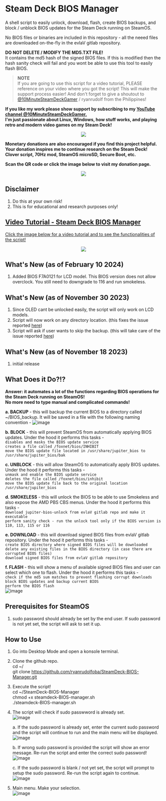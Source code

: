 # Steam Deck BIOS Manager

A shell script to easily unlock, download, flash, create BIOS backups, and block / unblock BIOS updates for the Steam Deck running on SteamOS.

No BIOS files or binaries are included in this repository - all the neeed files are downloaded on-the-fly in the evlaV gitlab repository.

**DO NOT DELETE / MODIFY THE MD5.TXT FILE!** \
It contains the md5 hash of the signed BIOS files. If this is modified then the hash sanity check will fail and you wont be able to use this tool to easily flash BIOS.

> **NOTE**\
> If you are going to use this script for a video tutorial, PLEASE reference on your video where you got the script! This will make the support process easier!
> And don't forget to give a shoutout to [@10MinuteSteamDeckGamer](https://www.youtube.com/@10MinuteSteamDeckGamer/) / ryanrudolf from the Philippines!
>

<b> If you like my work please show support by subscribing to my [YouTube channel @10MinuteSteamDeckGamer.](https://www.youtube.com/@10MinuteSteamDeckGamer/) </b> <br>
<b> I'm just passionate about Linux, Windows, how stuff works, and playing retro and modern video games on my Steam Deck! </b>
<p align="center">
<a href="https://www.youtube.com/@10MinuteSteamDeckGamer/"> <img src="https://github.com/ryanrudolfoba/SteamDeck-BIOS-Manager/blob/main/10minute.png"/> </a>
</p>

<b>Monetary donations are also encouraged if you find this project helpful. Your donation inspires me to continue research on the Steam Deck! Clover script, 70Hz mod, SteamOS microSD, Secure Boot, etc.</b>

<b>Scan the QR code or click the image below to visit my donation page.</b>

<p align="center">
<a href="https://www.paypal.com/donate/?business=VSMP49KYGADT4&no_recurring=0&item_name=Your+donation+inspires+me+to+continue+research+on+the+Steam+Deck%21%0AClover+script%2C+70Hz+mod%2C+SteamOS+microSD%2C+Secure+Boot%2C+etc.%0A%0A&currency_code=CAD"> <img src="https://github.com/ryanrudolfoba/SteamDeck-BIOS-Manager/blob/main/QRCode.png"/> </a>
</p>

## Disclaimer
1. Do this at your own risk!
2. This is for educational and research purposes only!

## [Video Tutorial - Steam Deck BIOS Manager](https://youtu.be/hp5ue4m2Xus?si=7cKOB43jIsiEjp2c)
[Click the image below for a video tutorial and to see the functionalities of the script!](https://youtu.be/hp5ue4m2Xus?si=7cKOB43jIsiEjp2c)
</b>
<p align="center">
<a href="https://youtu.be/hp5ue4m2Xus?si=7cKOB43jIsiEjp2c"> <img src="https://github.com/ryanrudolfoba/SteamDeck-BIOS-Manager/blob/main/banner.png"/> </a>
</p>

## What's New (as of February 10 2024)
1. Added BIOS F7A0121 for LCD model. This BIOS version does not allow overclock. You still need to downgrade to 116 and run smokeless.

## What's New (as of November 30 2023)
1. Since OLED cant be unlocked easily, the script will only work on LCD models.
2. Script will now work on any directory location. (this fixes the issue reported [here](https://github.com/ryanrudolfoba/SteamDeck-BIOS-Manager/issues/4))
3. Script will ask if user wants to skip the backup. (this will take care of the issue reported [here](https://github.com/ryanrudolfoba/SteamDeck-BIOS-Manager/issues/1))



## What's New (as of November 18 2023)
1. initial release

## What Does it Do?!?
**Answer: it automates a lot of the functions regarding BIOS operations for the Steam Deck running on SteamOS! \
No more need to type manual and complicated commands!**

**a. BACKUP** - this will backup the current BIOS to a directory called ~/BIOS_backup. It will be saved in a file with the following naming convention - 
![image](https://github.com/ryanrudolfoba/SteamDeck-BIOS-Manager/assets/98122529/bc7d465c-f87b-4b97-b410-77d4afc2703f)

**b. BLOCK** - this will prevent SteamOS from automatically applying BIOS updates. Under the hood it performs this tasks - \
   `disables and masks the BIOS update service` \
   `creates a file called /foxnet/bios/INHIBIT` \
   `move the BIOS update file located in /usr/share/jupiter_bios to /usr/share/jupiter_bios/bak`

**c. UNBLOCK** - this will allow SteamOS to automatically apply BIOS updates. Under the hood it performs this tasks - \
   `unmask and enable the BIOS update service` \
   `deletes the file called /foxnet/bios/inhibit` \
   `move the BIOS update file back to the original location /usr/share/jupiter_bios`

**d. SMOKELESS** - this will unlock the BIOS to be able to use Smokeless and also expose the AMD PBS CBS menus. Under the hood it performs this tasks - \
   `download jupiter-bios-unlock from evlaV gitlab repo and make it executable` \
   `perform sanity check - run the unlock tool only if the BIOS version is 110, 113, 115 or 116`

**e. DOWNLOAD** - this will download signed BIOS files from evlaV gitlab repository. Under the hood it performs this tasks - \
   `create BIOS directory where signed BIOS files will be downloaded` \
   `delete any existing files in the BIOS directory (in case there are corrupted BIOS files)` \
   `download signed BIOS files from evlaV gitlab repository`

**f. FLASH** - this will show a menu of available signed BIOS files and user can select which one to flash. Under the hood it performs this tasks - \
   `check if the md5 sum matches to prevent flashing corrupt downloads` \
   `block BIOS updates and backup current BIOS` \
   `perform the BIOS flash` \
![image](https://github.com/ryanrudolfoba/SteamDeck-BIOS-Manager/assets/98122529/d6ad02e3-c6c6-4a11-a113-e4c0ada614b6)


## Prerequisites for SteamOS
1. sudo password should already be set by the end user. If sudo password is not yet set, the script will ask to set it up.

## How to Use
1. Go into Desktop Mode and open a konsole terminal.
2. Clone the github repo. \
   cd ~/ \
   git clone https://github.com/ryanrudolfoba/SteamDeck-BIOS-Manager.git
3. Execute the script! \
   cd ~/SteamDeck-BIOS-Manager \
   chmod +x steamdeck-BIOS-manager.sh \
   ./steamdeck-BIOS-manager.sh
   
4. The script will check if sudo passwword is already set.\
![image](https://github.com/ryanrudolfoba/SteamDeck-BIOS-Manager/assets/98122529/15a9d968-2602-43a5-8e7f-54628db00171)

   a. If the sudo password is already set, enter the current sudo password and the script will continue to run and the main menu will be displayed. \
   ![image](https://github.com/ryanrudolfoba/SteamDeck-BIOS-Manager/assets/98122529/83f8f0e7-b1f6-43fb-b577-86ebdc434683)

   b. If wrong sudo password is provided the script will show an error message. Re-run the script and enter the correct sudo password!\
   ![image](https://github.com/ryanrudolfoba/SteamDeck-BIOS-Manager/assets/98122529/8a56e14c-3432-4e94-85fc-7a7e39a3e6d6)
      
   c. If the sudo password is blank / not yet set, the script will prompt to setup the sudo password. Re-run the script again to continue.\
   ![image](https://github.com/ryanrudolfoba/SteamDeck-BIOS-Manager/assets/98122529/8db149de-07f3-40ba-9a96-96bc77da7543)

5. Main menu. Make your selection.\
![image](https://github.com/ryanrudolfoba/SteamDeck-BIOS-Manager/assets/98122529/ca654997-a816-4fa5-867a-631c28d343f2)


